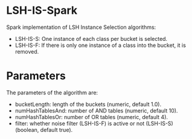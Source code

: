 # LSH-IS-Spark
Spark implementation of LSH Instance Selection algorithms:
- LSH-IS-S: One instance of each class per bucket is selected.
- LSH-IS-F: If there is only one instance of a class into the bucket, it is removed.

# Parameters
The parameters of the algorithm are:
- bucketLength: length of the buckets (numeric, default 1.0).
- numHashTablesAnd: number of AND tables (numeric, default 10).
- numHashTablesOr: number of OR tables (numeric, default 4).
- filter: whether noise filter (LSH-IS-F) is active or not (LSH-IS-S) (boolean, default true).

